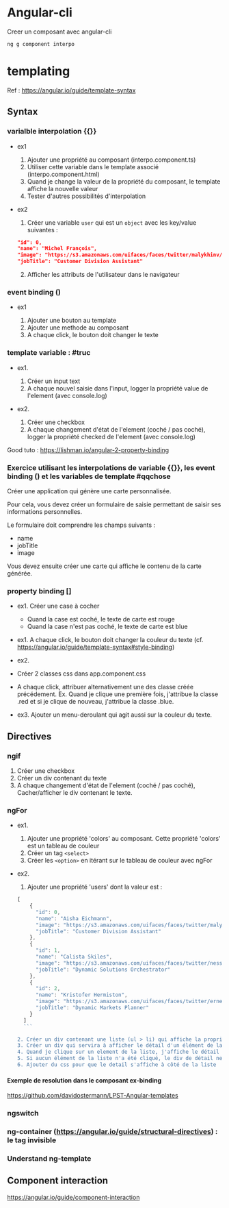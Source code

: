 # Angular-cli

Creer un composant avec angular-cli

```shell
ng g component interpo
```

# templating

Ref : https://angular.io/guide/template-syntax

## Syntax

### varialble interpolation {{}}

* ex1

  1. Ajouter une propriété au composant (interpo.component.ts)
  2. Utiliser cette variable dans le template associé (interpo.component.html)
  3. Quand je change la valeur de la propriété du composant, le template affiche la nouvelle valeur
  4. Tester d'autres possibilités d'interpolation

* ex2

  1. Créer une variable `user` qui est un `object` avec les key/value suivantes :
  
    ```json
    "id": 0,
    "name": "Michel François",
    "image": "https://s3.amazonaws.com/uifaces/faces/twitter/malykhinv/128.jpg",
    "jobTitle": "Customer Division Assistant"
    ```

  2. Afficher les attributs de l'utilisateur dans le navigateur

### event binding ()

* ex1

  1. Ajouter une bouton au template
  2. Ajouter une methode au composant
  3. A chaque click, le bouton doit changer le texte 

### template variable : #truc

* ex1.

  1. Créer un input text
  2. A chaque nouvel saisie dans l'input, logger la propriété value de l'element (avec console.log)

* ex2.

  1. Créer une checkbox
  2. A chaque changement d'état de l'element (coché / pas coché), logger la propriété checked de l'element (avec console.log)

Good tuto : https://lishman.io/angular-2-property-binding

### Exercice utilisant les interpolations de variable {{}}, les event binding () et les variables de template #qqchose

Créer une application qui génère une carte personnalisée.

Pour cela, vous devez créer un formulaire de saisie permettant de saisir ses informations personnelles.

Le formulaire doit comprendre les champs suivants :
- name
- jobTitle
- image

Vous devez ensuite créer une carte qui affiche le contenu de la carte générée.

### property binding []

* ex1. Créer une case à cocher

  * Quand la case est coché, le texte de carte est rouge
  * Quand la case n'est pas coché, le texte de carte est blue

* ex1. A chaque click, le bouton doit changer la couleur du texte 
(cf. https://angular.io/guide/template-syntax#style-binding)

* ex2.
* Créer 2 classes css dans app.component.css
* A chaque click, attribuer alternativement une des classe créée précédement. Ex. Quand je clique une première fois, j'attribue la classe .red et si je clique de nouveau, j'attribue la classe .blue.

* ex3. Ajouter un menu-deroulant qui agit aussi sur la couleur du texte.

## Directives

### ngif

  1. Créer une checkbox
  2. Créer un div contenant du texte
  3. A chaque changement d'état de l'element (coché / pas coché), Cacher/afficher le div contenant le texte.

### ngFor

* ex1.

  1. Ajouter une propriété 'colors' au composant. Cette propriété 'colors' est un tableau de couleur
  2. Créer un tag `<select>`
  3. Créer les `<option>` en itérant sur le tableau de couleur avec ngFor

* ex2.

  1. Ajouter une propriété 'users' dont la valeur est :

    ```javascript
    [
        {
          "id": 0,
          "name": "Aisha Eichmann",
          "image": "https://s3.amazonaws.com/uifaces/faces/twitter/malykhinv/128.jpg",
          "jobTitle": "Customer Division Assistant"
        },
        {
          "id": 1,
          "name": "Calista Skiles",
          "image": "https://s3.amazonaws.com/uifaces/faces/twitter/nessoila/128.jpg",
          "jobTitle": "Dynamic Solutions Orchestrator"
        },
        {
          "id": 2,
          "name": "Kristofer Hermiston",
          "image": "https://s3.amazonaws.com/uifaces/faces/twitter/ernestsemerda/128.jpg",
          "jobTitle": "Dynamic Markets Planner"
        }
      ]
      ```

    2. Créer un div contenant une liste (ul > li) qui affiche la propriété 'name' de chaque élément de db.json (ngFor)
    3. Créer un div qui servira à afficher le détail d'un élément de la liste
    4. Quand je clique sur un element de la liste, j'affiche le détail de l'élément (nname, image, jobTitle) en dessous de la liste
    5. Si aucun élément de la liste n'a été cliqué, le div de détail ne doit pas s'afficher (ngIf)
    6. Ajouter du css pour que le detail s'affiche à côté de la liste

#### Exemple de resolution dans le composant ex-binding

https://github.com/davidostermann/LPST-Angular-templates

### ngswitch

### ng-container (https://angular.io/guide/structural-directives) : le tag invisible

### Understand ng-template

## Component interaction

https://angular.io/guide/component-interaction
